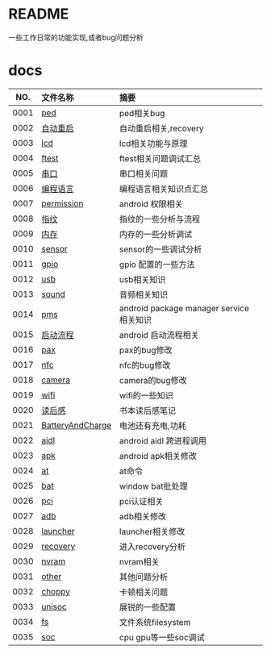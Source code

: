 # README

一些工作日常的功能实现,或者bug问题分析

# docs

NO.|文件名称|摘要
:--:|:--|:--
0001| [ped](docs/0001_ped.md) | ped相关bug
0002| [自动重启](docs/0002_reboot.md) | 自动重启相关,recovery
0003| [lcd](docs/0003_lcd.md) | lcd相关功能与原理
0004| [ftest](docs/0004_ftest.md) | ftest相关问题调试汇总
0005| [串口](docs/0005_uart.md) | 串口相关问题
0006| [编程语言](docs/0006_language.md) | 编程语言相关知识点汇总
0007| [permission](docs/0007_permission.md) | android 权限相关
0008| [指纹](docs/0008_fingprint.md) | 指纹的一些分析与流程
0009| [内存](docs/0009_memory.md) | 内存的一些分析调试
0010| [sensor](docs/0010_sensor.md) | sensor的一些调试分析
0011| [gpio](docs/0011_gpio.md) | gpio 配置的一些方法
0012| [usb](docs/0012_usb.md) | usb相关知识
0013| [sound](docs/0013_sound.md) | 音频相关知识
0014| [pms](docs/0014_pms.md) | android package manager service 相关知识
0015| [启动流程](docs/0015_boot.md) | android 启动流程相关
0016| [pax](docs/0016_pax.md) | pax的bug修改
0017| [nfc](docs/0017_nfc.md) | nfc的bug修改
0018| [camera](docs/0018_camera.md) | camera的bug修改
0019| [wifi](docs/0019_wifi.md) | wifi的一些知识
0020| [读后感](docs/0020_book.md) | 书本读后感笔记
0021| [BatteryAndCharge](docs/0021_battery_charge.md) | 电池还有充电,功耗
0022| [aidl](docs/0022_aidl.md) | android aidl 跨进程调用
0023| [apk](docs/0023_apk.md) | android apk相关修改
0024| [at](docs/0024_at.md) | at命令
0025| [bat](docs/0025_bat.md) | window bat批处理
0026| [pci](docs/0026_pci.md) | pci认证相关
0027| [adb](docs/0027_adb.md) | adb相关修改
0028| [launcher](docs/0028_launcher.md) |launcher相关修改
0029| [recovery](docs/0029_recovery.md) |进入recovery分析
0030| [nvram](docs/0030_nvram.md) | nvram相关
0031| [other](docs/0031_other.md) | 其他问题分析
0032| [choppy](docs/0032_choppy.md) | 卡顿相关问题
0033| [unisoc](docs/0033_unisoc.md) | 展锐的一些配置
0034| [fs](docs/0034_fs.md) | 文件系统filesystem
0035| [soc](docs/0035_soc.md) | cpu gpu等一些soc调试